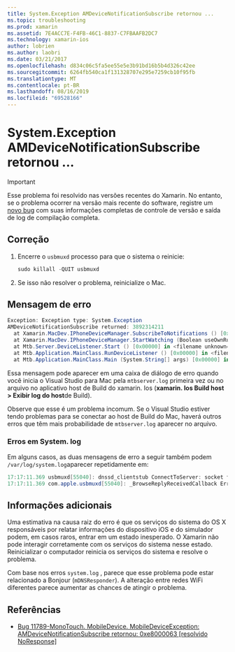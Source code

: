 ```yaml
---
title: System.Exception AMDeviceNotificationSubscribe retornou ...
ms.topic: troubleshooting
ms.prod: xamarin
ms.assetid: 7E4ACC7E-F4FB-46C1-8837-C7FBAAFB2DC7
ms.technology: xamarin-ios
author: lobrien
ms.author: laobri
ms.date: 03/21/2017
ms.openlocfilehash: d834c06c5fa5ee55e5e3b91bd16b5b4d326c42ee
ms.sourcegitcommit: 6264fb540ca1f131328707e295e7259cb10f95fb
ms.translationtype: MT
ms.contentlocale: pt-BR
ms.lasthandoff: 08/16/2019
ms.locfileid: "69528166"
---
```

# <a name="systemexception-amdevicenotificationsubscribe-returned-"></a>System.Exception AMDeviceNotificationSubscribe retornou ...

> [!IMPORTANT]
> Esse problema foi resolvido nas versões recentes do Xamarin. No entanto, se o problema ocorrer na versão mais recente do software, registre um [novo bug](~/cross-platform/troubleshooting/questions/howto-file-bug.md) com suas informações completas de controle de versão e saída de log de compilação completa.


## <a name="fix"></a>Correção

1. Encerre o `usbmuxd` processo para que o sistema o reinicie:

    ```csharp
    sudo killall -QUIT usbmuxd
    ```

2. Se isso não resolver o problema, reinicialize o Mac.

## <a name="error-message"></a>Mensagem de erro

```csharp
Exception: Exception type: System.Exception
AMDeviceNotificationSubscribe returned: 3892314211
  at Xamarin.MacDev.IPhoneDeviceManager.SubscribeToNotifications () [0x00000] in <filename unknown="">:0
  at Xamarin.MacDev.IPhoneDeviceManager.StartWatching (Boolean useOwnRunloop) [0x00000] in <filename unknown="">:0
  at Mtb.Server.DeviceListener.Start () [0x00000] in <filename unknown="">:0
  at Mtb.Application.MainClass.RunDeviceListener () [0x00000] in <filename unknown="">:0
  at Mtb.Application.MainClass.Main (System.String[] args) [0x00000] in <filename unknown="">:0
```

Essa mensagem pode aparecer em uma caixa de diálogo de erro quando você inicia o Visual Studio para Mac pela `mtbserver.log` primeira vez ou no arquivo no aplicativo host de Build do xamarin. Ios (**xamarin. Ios Build host > Exibir log do host**de Build).

Observe que esse é um problema incomum. Se o Visual Studio estiver tendo problemas para se conectar ao host de Build do Mac, haverá outros erros que têm mais probabilidade de `mtbserver.log` aparecer no arquivo.

### <a name="errors-in-systemlog"></a>Erros em System. log

Em alguns casos, as duas mensagens de erro a seguir também podem `/var/log/system.log`aparecer repetidamente em:

```csharp
17:17:11.369 usbmuxd[55040]: dnssd_clientstub ConnectToServer: socket failed 24 Too many open files
17:17:11.369 com.apple.usbmuxd[55040]: _BrowseReplyReceivedCallback Error doing DNSServiceResolve(): -65539
```

## <a name="additional-information"></a>Informações adicionais

Uma estimativa na causa raiz do erro é que os serviços do sistema do OS X responsáveis por relatar informações do dispositivo iOS e do simulador podem, em casos raros, entrar em um estado inesperado. O Xamarin não pode interagir corretamente com os serviços do sistema nesse estado. Reinicializar o computador reinicia os serviços do sistema e resolve o problema.

Com base nos erros `system.log` , parece que esse problema pode estar relacionado a Bonjour (`mDNSResponder`). A alteração entre redes WiFi diferentes parece aumentar as chances de atingir o problema.

## <a name="references"></a>Referências

* [Bug 11789-MonoTouch. MobileDevice. MobileDeviceException: AMDeviceNotificationSubscribe retornou: 0xe8000063 [resolvido NoResponse]](https://bugzilla.xamarin.com/show_bug.cgi?id=11789)
